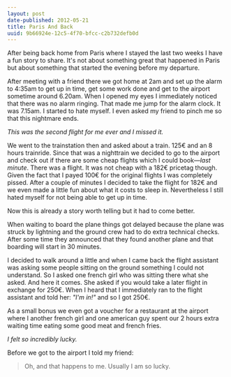 ```yaml
---
layout: post
date-published: 2012-05-21
title: Paris And Back
uuid: 9b66924e-12c5-4f70-bfcc-c2b732defb0d
---
```

After being back home from Paris where I stayed the last two weeks I have a fun story to
share. It's not about something great that happened in Paris but about something that
started the evening before my departure.

After meeting with a friend there we got home at 2am and set up the alarm to 4:35am to get
up in time, get some work done and get to the airport sometime around 6.20am.
When I opened my eyes I immediately noticed that there was no alarm ringing. That made me
jump for the alarm clock. It was 7.15am. I started to hate myself. I even asked my friend to
pinch me so that this nightmare ends. 

*This was the second flight for me ever and I missed it.*

We went to the trainstation then and asked about a train. 125€ and an 8 hours trainride.
Since that was a nighttrain we decided to go to the airport and check out if there are some
cheap flights which I could book&mdash;*last minute*.
There was a flight. It was not cheap with a 182€ pricetag though. Given the fact that
I payed 100€ for the original flights I was completely pissed. After a couple of minutes
I decided to take the flight for 182€ and we even made a little fun about what it costs to
sleep in. Nevertheless I still hated myself for not being able to get up in time.

Now this is already a story worth telling but it had to come better.

When waiting to board the plane things got delayed because the plane was struck by lightning
and the ground crew had to do extra technical checks. After some time they announced that
they found another plane and that boarding will start in 30 minutes.

I decided to walk around a little and when I came back the flight assistant was asking some
people sitting on the ground something I could not understand. So I asked one french girl
who was sitting there what she asked. And here it comes. She asked if you would take a later
flight in exchange for 250€. When I heard that I immediately ran to the flight assistant and
told her: *"I'm in!"* and so I got 250€.

As a small bonus we even got a voucher for a restaurant at the airport where I another
french girl and one american guy spent our 2 hours extra waiting time eating some good meat
and french fries.

*I felt so incredibly lucky.*

Before we got to the airport I told my friend:

  > Oh, and that happens to me. Usually I am so lucky.


